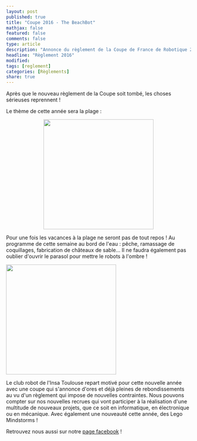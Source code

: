 ```yaml
---
layout: post
published: true
title: "Coupe 2016 - The BeachBot"
mathjax: false
featured: false
comments: false
type: article
description: "Annonce du règlement de la Coupe de France de Robotique 2016"
headline: "Règlement 2016"
modified:
tags: [reglement]
categories: [Règlements]
share: true
---
```


Après que le nouveau règlement de la Coupe soit tombé, les choses sérieuses reprennent !

Le thème de cette année sera la plage :

<div style="text-align: center"><a href="https://www.planete-sciences.org/robot/data/file/coupe/2016/C2016_Rules_FR.pdf"><img src="https://www.planete-sciences.org/robot/data/image/Rencontres_robotique_2016/Beach-Bots-coul.jpg" style="width: 300px;"/></a></div>

Pour une fois les vacances à la plage ne seront pas de tout repos ! Au programme de cette semaine au bord de l'eau : pêche, ramassage de coquillages, fabrication de châteaux de sable... Il ne faudra également pas oublier d'ouvrir le parasol pour mettre le robots à l'ombre !

<img src="https://www.esilv.fr/ecole-ingenieur/wp-content/uploads/2015/09/aire-jeu-eurobot-2016.jpg" style="width: 300px;"/>


Le club robot de l'Insa Toulouse repart motivé pour cette nouvelle année avec une coupe qui s'annonce d'ores et déjà pleines de rebondissements au vu d'un règlement qui impose de nouvelles contraintes.
Nous pouvons compter sur nos nouvelles recrues qui vont participer à la réalisation d'une multitude de nouveaux projets, que ce soit en informatique, en électronique ou en mécanique. Avec également une nouveauté cette année, des Lego Mindstorms !

Retrouvez nous aussi sur notre [page facebook](https://www.facebook.com/ClubRobotINSAT/) !
